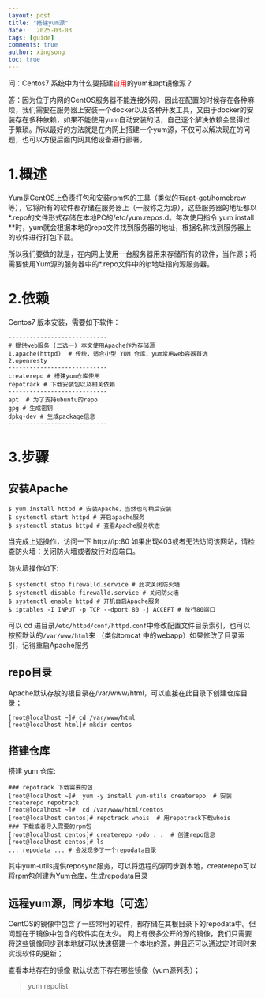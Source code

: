 ```yaml
---
layout: post
title: "搭建yum源"
date:   2025-03-03
tags: [guide]
comments: true
author: xingsong
toc: true
---
```


问：Centos7 系统中为什么要搭建<span style="color: red;">自用</span>的yum和apt镜像源？

答：因为位于内网的CentOS服务器不能连接外网，因此在配置的时候存在各种麻烦，我们需要在服务器上安装一个docker以及各种开发工具，又由于docker的安装存在多种依赖，如果不能使用yum自动安装的话，自己逐个解决依赖会显得过于繁琐。所以最好的方法就是在内网上搭建一个yum源，不仅可以解决现在的问题，也可以方便后面内网其他设备进行部署。

<!-- more -->

# 1.概述

Yum是CentOS上负责打包和安装rpm包的工具（类似的有apt-get/homebrew等），它将所有的软件都存储在服务器上（一般称之为源），这些服务器的地址都以*.repo的文件形式存储在本地PC的/etc/yum.repos.d。每次使用指令 yum install **时，yum就会根据本地的repo文件找到服务器的地址，根据名称找到服务器上的软件进行打包下载。

所以我们要做的就是，在内网上使用一台服务器用来存储所有的软件，当作源；将需要使用Yum源的服务器中的*.repo文件中的ip地址指向源服务器。

# 2.依赖

Centos7 版本安装，需要如下软件：
~~~shell
----------------------------
# 提供web服务 (二选一) 本文使用Apache作为存储源
1.apache(httpd)  # 传统，适合小型 YUM 仓库，yum常用web容器首选
2.openresty
----------------------------
createrepo # 搭建yum仓库使用
repotrack # 下载安装包以及相关依赖
----------------------------
apt  # 为了支持ubuntu的repo
gpg # 生成密钥
dpkg-dev # 生成package信息
----------------------------
~~~

# 3.步骤
## 安装Apache

~~~shell
$ yum install httpd # 安装Apache，当然也可稍后安装
$ systemctl start httpd # 开启apache服务
$ systemctl status httpd # 查看Apache服务状态
~~~

当完成上述操作，访问一下 http://ip:80 如果出现403或者无法访问该网站，请检查防火墙：关闭防火墙或者放行对应端口。

防火墙操作如下:
~~~shell
$ systemctl stop firewalld.service # 此次关闭防火墙
$ systemctl disable firewalld.service # 关闭防火墙
$ systemctl enable httpd # 开机自启Apache服务
$ iptables -I INPUT -p TCP --dport 80 -j ACCEPT # 放行80端口	
~~~

可以 cd 进目录`/etc/httpd/conf/httpd.conf`中修改配置文件目录索引，也可以按照默认的`/var/www/html`来 （类似tomcat 中的webapp）如果修改了目录索引，记得重启Apache服务

## repo目录

Apache默认存放的根目录在/var/www/html，可以直接在此目录下创建仓库目录；
~~~shell
[root@localhost ~]# cd /var/www/html
[root@localhost html]# mkdir centos
~~~

## 搭建仓库

搭建 yum 仓库:
~~~shell
### repotrack 下载需要的包
[root@localhost ~]#  yum -y install yum-utils createrepo  # 安装createrepo repotrack
[root@localhost ~]#  cd /var/www/html/centos 
[root@localhost centos]# repotrack whois  # 用repotrack下载whois
### 下载或者导入需要的rpm包
[root@localhost centos]# createrepo -pdo . .  # 创建repo信息
[root@localhost centos]# ls
... repodata ... # 会发现多了一个repodata目录
~~~

其中yum-utils提供reposync服务，可以将远程的源同步到本地，createrepo可以将rpm包创建为Yum仓库，生成repodata目录

## 远程yum源，同步本地（可选）

CentOS的镜像中包含了一些常用的软件，都存储在其根目录下的repodata中。但问题在于镜像中包含的软件实在太少。
网上有很多公开的源的镜像，我们只需要将这些镜像同步到本地就可以快速搭建一个本地的源，并且还可以通过定时同时来实现软件的更新；

查看本地存在的镜像 默认状态下存在哪些镜像（yum源列表）；
> yum repolist